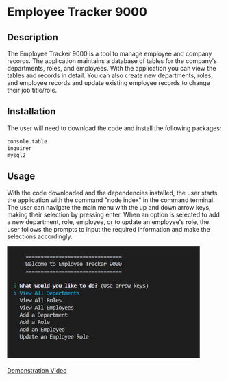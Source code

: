 # Employee Tracker 9000

## Description
The Employee Tracker 9000 is a tool to manage employee and company records. The application maintains a database of tables for the company's departments, roles, and employees. With the application you can view the tables and records in detail. You can also create new departments, roles, and employee records and update existing employee records to change their job title/role.

## Installation
The user will need to download the code and install the following packages:
```
console.table
inquirer
mysql2
```

## Usage
With the code downloaded and the dependencies installed, the user starts the application with the command "node index" in the command terminal. The user can navigate the main menu with the up and down arrow keys, making their selection by pressing enter. When an option is selected to add a new department, role, employee, or to update an employee's role, the user follows the prompts to input the required information and make the selections accordingly.

![screenshot](assets/screenshot.PNG)
</br>
</br>
[Demonstration Video](https://watch.screencastify.com/v/h4GZk2gsLvpCospAU3GP)

